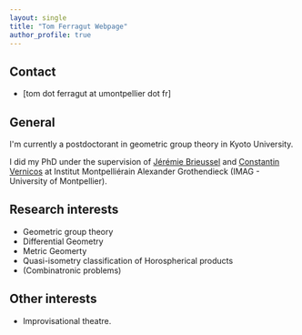 ```yaml
---
layout: single
title: "Tom Ferragut Webpage"
author_profile: true
---
```


## Contact

* [tom dot ferragut at umontpellier dot fr]

## General

I'm currently a postdoctorant in geometric group theory in Kyoto University.

I did my PhD under the supervision of [Jérémie Brieussel](https://imag.umontpellier.fr/~brieussel/accueileng.html) and [Constantin Vernicos](http://constantin.vernicos.org/) at Institut Montpelliérain Alexander Grothendieck (IMAG - University of Montpellier).



## Research interests

* Geometric group theory
* Differential Geometry
* Metric Geomerty
* Quasi-isometry classification of Horospherical products
* (Combinatronic problems)

## Other interests

* Improvisational theatre.

